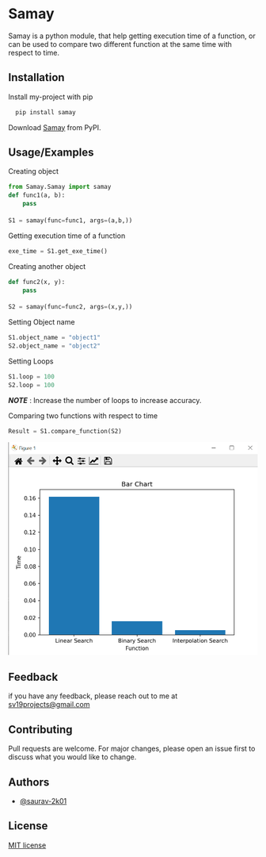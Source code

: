 
# Samay

Samay is a python module, that help getting execution time of a function, or can be used to compare two different function at the same time with respect to time.


## Installation

Install my-project with pip

```bash
  pip install samay
```
Download [Samay](https://pypi.org/project/Samay/) from PyPI.

## Usage/Examples
Creating object
```python
from Samay.Samay import samay
def func1(a, b):
    pass

S1 = samay(func=func1, args=(a,b,))

```
Getting execution time of a function
```python
exe_time = S1.get_exe_time()

```
Creating another object
```python
def func2(x, y):
    pass

S2 = samay(func=func2, args=(x,y,))

```
Setting Object name 

```python
S1.object_name = "object1"
S2.object_name = "object2"
```
Setting Loops
```python
S1.loop = 100
S2.loop = 100
```

**_NOTE_** : Increase the number of loops to increase accuracy.

Comparing two functions with respect to time
```python
Result = S1.compare_function(S2)
```
![barchart](https://github.com/saurav-2k01/Samay/blob/master/Example_test.png)
## Feedback
if you have any feedback, please reach out to me at sv19projects@gmail.com

## Contributing

Pull requests are welcome. For major changes, please open an issue first to discuss what you would like to change.

## Authors

- [@saurav-2k01](https://github.com/saurav-2k01)

## License
[MIT license](LICENSE)
